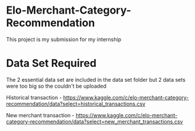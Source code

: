 # Elo-Merchant-Category-Recommendation
This project is my submission for my internship

# Data Set Required
The 2 essential data set are included in the data set folder but 2 data sets were too big so the couldn't be uploaded

Historical transaction - https://www.kaggle.com/c/elo-merchant-category-recommendation/data?select=historical_transactions.csv


New merchant transaction - https://www.kaggle.com/c/elo-merchant-category-recommendation/data?select=new_merchant_transactions.csv
